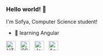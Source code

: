 ### Hello world! 👋
I'm Sofya, Computer Science student!

- 🌱 learning Angular

 <img align="left" alt="HTML5" width="26px" src="https://cdn.jsdelivr.net/gh/devicons/devicon/icons/html5/html5-original.svg" style="padding-right:10px;"/>
<img align="left" alt="CSS3" width="26px" src="https://cdn.jsdelivr.net/gh/devicons/devicon/icons/css3/css3-original.svg" style="padding-right:10px;"/>
<img align="left" alt="JavaScript" width="26px" src="https://cdn.jsdelivr.net/gh/devicons/devicon/icons/javascript/javascript-original.svg" style="padding-right:10px;"/>
<img align="left" alt="Angular" width="26px" src="[https://cdn.jsdelivr.net/gh/devicons/devicon/icons/react/react-original.svg](https://angular.io/assets/images/logos/angularjs/AngularJS-Shield.svg)https://angular.io/assets/images/logos/angularjs/AngularJS-Shield.svg" style="padding-right:10px;"/>
